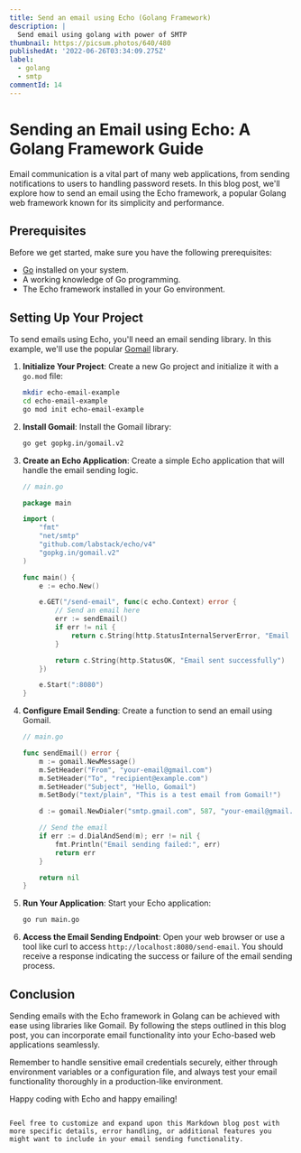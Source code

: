 ```yaml
---
title: Send an email using Echo (Golang Framework)
description: |
  Send email using golang with power of SMTP
thumbnail: https://picsum.photos/640/480
publishedAt: '2022-06-26T03:34:09.275Z'
label:
  - golang
  - smtp
commentId: 14
---
```


# Sending an Email using Echo: A Golang Framework Guide

Email communication is a vital part of many web applications, from sending notifications to users to handling password resets. In this blog post, we'll explore how to send an email using the Echo framework, a popular Golang web framework known for its simplicity and performance.

## Prerequisites

Before we get started, make sure you have the following prerequisites:

- [Go](https://golang.org/) installed on your system.
- A working knowledge of Go programming.
- The Echo framework installed in your Go environment.

## Setting Up Your Project

To send emails using Echo, you'll need an email sending library. In this example, we'll use the popular [Gomail](https://pkg.go.dev/gopkg.in/gomail.v2) library.

1. **Initialize Your Project**: Create a new Go project and initialize it with a `go.mod` file:

   ```bash
   mkdir echo-email-example
   cd echo-email-example
   go mod init echo-email-example
   ```

2. **Install Gomail**: Install the Gomail library:

   ```bash
   go get gopkg.in/gomail.v2
   ```

3. **Create an Echo Application**: Create a simple Echo application that will handle the email sending logic.

   ```go
   // main.go

   package main

   import (
       "fmt"
       "net/smtp"
       "github.com/labstack/echo/v4"
       "gopkg.in/gomail.v2"
   )

   func main() {
       e := echo.New()

       e.GET("/send-email", func(c echo.Context) error {
           // Send an email here
           err := sendEmail()
           if err != nil {
               return c.String(http.StatusInternalServerError, "Email sending failed")
           }

           return c.String(http.StatusOK, "Email sent successfully")
       })

       e.Start(":8080")
   }
   ```

4. **Configure Email Sending**: Create a function to send an email using Gomail.

   ```go
   // main.go

   func sendEmail() error {
       m := gomail.NewMessage()
       m.SetHeader("From", "your-email@gmail.com")
       m.SetHeader("To", "recipient@example.com")
       m.SetHeader("Subject", "Hello, Gomail")
       m.SetBody("text/plain", "This is a test email from Gomail!")

       d := gomail.NewDialer("smtp.gmail.com", 587, "your-email@gmail.com", "your-email-password")

       // Send the email
       if err := d.DialAndSend(m); err != nil {
           fmt.Println("Email sending failed:", err)
           return err
       }

       return nil
   }
   ```

5. **Run Your Application**: Start your Echo application:

   ```bash
   go run main.go
   ```

6. **Access the Email Sending Endpoint**: Open your web browser or use a tool like curl to access `http://localhost:8080/send-email`. You should receive a response indicating the success or failure of the email sending process.

## Conclusion

Sending emails with the Echo framework in Golang can be achieved with ease using libraries like Gomail. By following the steps outlined in this blog post, you can incorporate email functionality into your Echo-based web applications seamlessly.

Remember to handle sensitive email credentials securely, either through environment variables or a configuration file, and always test your email functionality thoroughly in a production-like environment.

Happy coding with Echo and happy emailing!

```

Feel free to customize and expand upon this Markdown blog post with more specific details, error handling, or additional features you might want to include in your email sending functionality.
```
